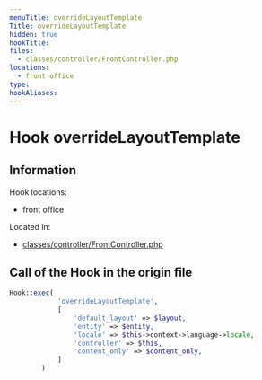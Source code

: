 ```yaml
---
menuTitle: overrideLayoutTemplate
Title: overrideLayoutTemplate
hidden: true
hookTitle: 
files:
  - classes/controller/FrontController.php
locations:
  - front office
type: 
hookAliases:
---
```


# Hook overrideLayoutTemplate

## Information

Hook locations: 
  - front office

Located in: 
  - [classes/controller/FrontController.php](https://github.com/PrestaShop/PrestaShop/blob/8.0.x/classes/controller/FrontController.php)

## Call of the Hook in the origin file

```php
Hook::exec(
            'overrideLayoutTemplate',
            [
                'default_layout' => $layout,
                'entity' => $entity,
                'locale' => $this->context->language->locale,
                'controller' => $this,
                'content_only' => $content_only,
            ]
        )
```